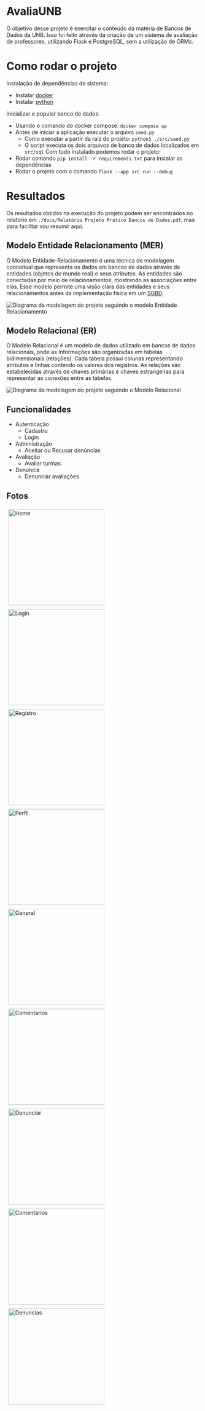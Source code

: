 # AvaliaUNB

O objetivo desse projeto é exercitar o conteúdo da matéria de Bancos de Dados da UNB. Isso foi feito através da criação de um sistema de avaliação de professores, utilizando Flask e PostgreSQL, sem a utilização de ORMs.

# Como rodar o projeto

Instalação de dependências de sistema:
- Instalar [docker](https://docs.docker.com/get-docker/)
- Instalar [python](https://www.python.org/downloads/)

Inicializar e popular banco de dados:
- Usando o comando do docker compose: `docker compose up`
- Antes de iniciar a aplicação executar o arquivo `seed.py`
  - Como executar a partir da raíz do projeto: `python3 ./src/seed.py`
  - O script executa os dois arquivos de banco de dados localizados em `src/sql`
Com tudo instalado podemos rodar o projeto:
- Rodar comando `pip install -r requirements.txt` para instalar as dependências
- Rodar o projeto com o comando `flask --app src run --debug`

# Resultados

Os resultados obtidos na execução do projeto podem ser encontrados no relatório em `./docs/Relatório Projeto Prático Bancos de Dados.pdf`, mas para facilitar vou resumir aqui.

## Modelo Entidade Relacionamento (MER)

O Modelo Entidade-Relacionamento é uma técnica de modelagem conceitual que representa os dados em bancos de dados através de entidades (objetos do mundo real) e seus atributos. As entidades são conectadas por meio de relacionamentos, mostrando as associações entre elas. Esse modelo permite uma visão clara das entidades e seus relacionamentos antes da implementação física em um [SGBD](https://datasus.saude.gov.br/glossario/sistema-gerenciador-de-banco-de-dados-sgbd/).

![Diagrama da modelagem do projeto seguindo o modelo Entidade Relacionamento](docs/modelo_entidade_relacionamento.png)
## Modelo Relacional (ER)

O Modelo Relacional é um modelo de dados utilizado em bancos de dados relacionais, onde as informações são organizadas em tabelas bidimensionais (relações). Cada tabela possui colunas representando atributos e linhas contendo os valores dos registros. As relações são estabelecidas através de chaves primárias e chaves estrangeiras para representar as conexões entre as tabelas.

![Diagrama da modelagem do projeto seguindo o Modelo Relacional](docs/modelo_relacional.png)

## Funcionalidades
- Autenticação
  - Cadastro
  - Login
- Administração
  - Aceitar ou Recusar denúncias
- Avaliação
  - Avaliar turmas
- Denúncia
  - Denunciar avaliações

## Fotos

<div style="display: flex; flex-wrap: wrap;">
  <img src="docs/images/home.png" alt="Home" style="height: auto; padding: 5px;" width="250px"  />
  <img src="docs/images/login.png" alt="Login" style="height: auto; padding: 5px;" width="250px"  />
  <img src="docs/images/registro.png" alt="Registro" style="height: auto; padding: 5px;" width="250px"  />
  <img src="docs/images/perfil.png" alt="Perfil" style="height: auto; padding: 5px;" width="250px"  />
  <img src="docs/images/general.png" alt="General" style="height: auto; padding: 5px;" width="250px"  />
  <img src="docs/images/comentarios.png" alt="Comentarios" style="height: auto; padding: 5px;" width="250px"  />
  <img src="docs/images/denunciar.png" alt="Denunciar" style="height: auto; padding: 5px;" width="250px"  />
  <img src="docs/images/comentarios.png" alt="Comentarios" style="height: auto; padding: 5px;" width="250px"  />
  <img src="docs/images/denuncias.png" alt="Denuncias" style="height: auto; padding: 5px;" width="250px"  />
</div>




